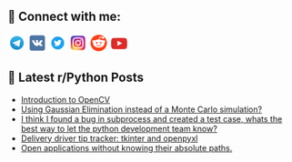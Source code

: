 ## 🔎 Connect with me:
[<img src="https://github.com/bullbesh/bullbesh/blob/main/images/Telegram.png" width="32" height="32" />](https://t.me/bullbesh)
[<img src="https://github.com/bullbesh/bullbesh/blob/main/images/VK.png" width="32" height="32" />](https://vk.com/bullbesh)
[<img src="https://github.com/bullbesh/bullbesh/blob/main/images/Twitter.png" width="32" height="32" />](https://twitter.com/bullbesh1)
[<img src="https://github.com/bullbesh/bullbesh/blob/main/images/Instagram.png" width="32" height="32" />](https://www.instagram.com/bullbesh)
[<img src="https://github.com/bullbesh/bullbesh/blob/main/images/Reddit.png" width="32" height="32" />](https://www.reddit.com/user/bullbesh)
[<img src="https://github.com/bullbesh/bullbesh/blob/main/images/YouTube.png" width="32" height="32" />](https://www.youtube.com/channel/UCtfjRs6uzgq5mfm8S06WTcg)

## 📕 Latest r/Python Posts
<!-- BLOG-POST-LIST:START -->
- [Introduction to OpenCV](https://www.reddit.com/r/Python/comments/10fcp8e/introduction_to_opencv/)
- [Using Gaussian Elimination instead of a Monte Carlo simulation?](https://www.reddit.com/r/Python/comments/10fckk2/using_gaussian_elimination_instead_of_a_monte/)
- [I think I found a bug in subprocess and created a test case, whats the best way to let the python development team know?](https://www.reddit.com/r/Python/comments/10fbw6t/i_think_i_found_a_bug_in_subprocess_and_created_a/)
- [Delivery driver tip tracker: tkinter and openpyxl](https://www.reddit.com/r/Python/comments/10fb96m/delivery_driver_tip_tracker_tkinter_and_openpyxl/)
- [Open applications without knowing their absolute paths.](https://www.reddit.com/r/Python/comments/10faalo/open_applications_without_knowing_their_absolute/)
<!-- BLOG-POST-LIST:END -->
